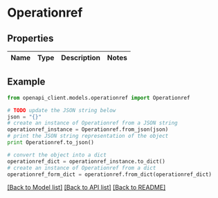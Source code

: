 # Operationref


## Properties
Name | Type | Description | Notes
------------ | ------------- | ------------- | -------------

## Example

```python
from openapi_client.models.operationref import Operationref

# TODO update the JSON string below
json = "{}"
# create an instance of Operationref from a JSON string
operationref_instance = Operationref.from_json(json)
# print the JSON string representation of the object
print Operationref.to_json()

# convert the object into a dict
operationref_dict = operationref_instance.to_dict()
# create an instance of Operationref from a dict
operationref_form_dict = operationref.from_dict(operationref_dict)
```
[[Back to Model list]](../README.md#documentation-for-models) [[Back to API list]](../README.md#documentation-for-api-endpoints) [[Back to README]](../README.md)


